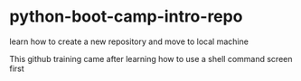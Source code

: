 python-boot-camp-intro-repo
===========================

learn how to create a new repository and move to local machine

This github training came after learning how to use a shell command screen first
